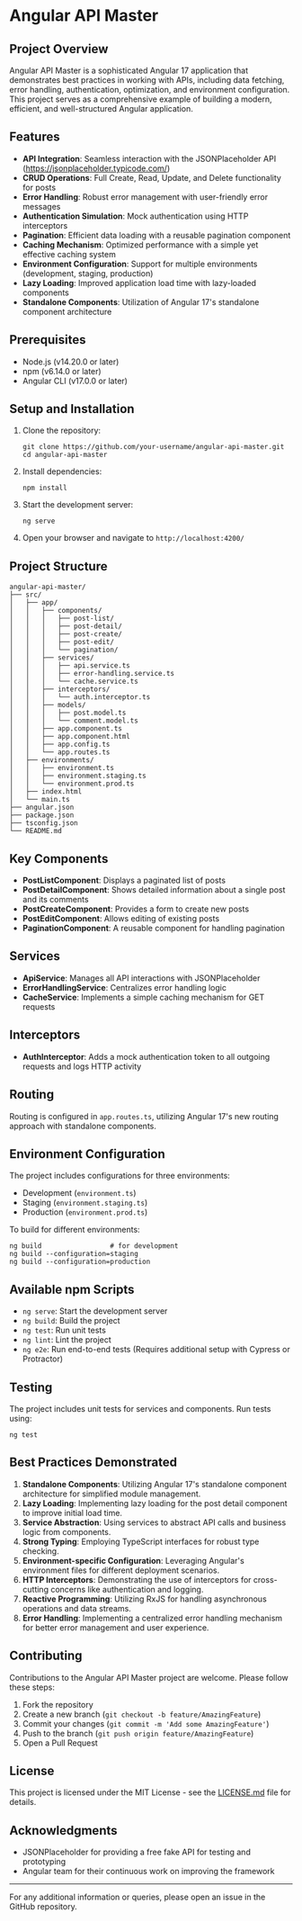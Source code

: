 # Angular API Master

## Project Overview

Angular API Master is a sophisticated Angular 17 application that demonstrates best practices in working with APIs, including data fetching, error handling, authentication, optimization, and environment configuration. This project serves as a comprehensive example of building a modern, efficient, and well-structured Angular application.

## Features

- **API Integration**: Seamless interaction with the JSONPlaceholder API (https://jsonplaceholder.typicode.com/)
- **CRUD Operations**: Full Create, Read, Update, and Delete functionality for posts
- **Error Handling**: Robust error management with user-friendly error messages
- **Authentication Simulation**: Mock authentication using HTTP interceptors
- **Pagination**: Efficient data loading with a reusable pagination component
- **Caching Mechanism**: Optimized performance with a simple yet effective caching system
- **Environment Configuration**: Support for multiple environments (development, staging, production)
- **Lazy Loading**: Improved application load time with lazy-loaded components
- **Standalone Components**: Utilization of Angular 17's standalone component architecture

## Prerequisites

- Node.js (v14.20.0 or later)
- npm (v6.14.0 or later)
- Angular CLI (v17.0.0 or later)

## Setup and Installation

1. Clone the repository:
   ```
   git clone https://github.com/your-username/angular-api-master.git
   cd angular-api-master
   ```

2. Install dependencies:
   ```
   npm install
   ```

3. Start the development server:
   ```
   ng serve
   ```

4. Open your browser and navigate to `http://localhost:4200/`

## Project Structure

```
angular-api-master/
├── src/
│   ├── app/
│   │   ├── components/
│   │   │   ├── post-list/
│   │   │   ├── post-detail/
│   │   │   ├── post-create/
│   │   │   ├── post-edit/
│   │   │   └── pagination/
│   │   ├── services/
│   │   │   ├── api.service.ts
│   │   │   ├── error-handling.service.ts
│   │   │   └── cache.service.ts
│   │   ├── interceptors/
│   │   │   └── auth.interceptor.ts
│   │   ├── models/
│   │   │   ├── post.model.ts
│   │   │   └── comment.model.ts
│   │   ├── app.component.ts
│   │   ├── app.component.html
│   │   ├── app.config.ts
│   │   └── app.routes.ts
│   ├── environments/
│   │   ├── environment.ts
│   │   ├── environment.staging.ts
│   │   └── environment.prod.ts
│   ├── index.html
│   └── main.ts
├── angular.json
├── package.json
├── tsconfig.json
└── README.md
```

## Key Components

- **PostListComponent**: Displays a paginated list of posts
- **PostDetailComponent**: Shows detailed information about a single post and its comments
- **PostCreateComponent**: Provides a form to create new posts
- **PostEditComponent**: Allows editing of existing posts
- **PaginationComponent**: A reusable component for handling pagination

## Services

- **ApiService**: Manages all API interactions with JSONPlaceholder
- **ErrorHandlingService**: Centralizes error handling logic
- **CacheService**: Implements a simple caching mechanism for GET requests

## Interceptors

- **AuthInterceptor**: Adds a mock authentication token to all outgoing requests and logs HTTP activity

## Routing

Routing is configured in `app.routes.ts`, utilizing Angular 17's new routing approach with standalone components.

## Environment Configuration

The project includes configurations for three environments:
- Development (`environment.ts`)
- Staging (`environment.staging.ts`)
- Production (`environment.prod.ts`)

To build for different environments:
```
ng build                 # for development
ng build --configuration=staging
ng build --configuration=production
```

## Available npm Scripts

- `ng serve`: Start the development server
- `ng build`: Build the project
- `ng test`: Run unit tests
- `ng lint`: Lint the project
- `ng e2e`: Run end-to-end tests (Requires additional setup with Cypress or Protractor)

## Testing

The project includes unit tests for services and components. Run tests using:
```
ng test
```

## Best Practices Demonstrated

1. **Standalone Components**: Utilizing Angular 17's standalone component architecture for simplified module management.
2. **Lazy Loading**: Implementing lazy loading for the post detail component to improve initial load time.
3. **Service Abstraction**: Using services to abstract API calls and business logic from components.
4. **Strong Typing**: Employing TypeScript interfaces for robust type checking.
5. **Environment-specific Configuration**: Leveraging Angular's environment files for different deployment scenarios.
6. **HTTP Interceptors**: Demonstrating the use of interceptors for cross-cutting concerns like authentication and logging.
7. **Reactive Programming**: Utilizing RxJS for handling asynchronous operations and data streams.
8. **Error Handling**: Implementing a centralized error handling mechanism for better error management and user experience.

## Contributing

Contributions to the Angular API Master project are welcome. Please follow these steps:

1. Fork the repository
2. Create a new branch (`git checkout -b feature/AmazingFeature`)
3. Commit your changes (`git commit -m 'Add some AmazingFeature'`)
4. Push to the branch (`git push origin feature/AmazingFeature`)
5. Open a Pull Request

## License

This project is licensed under the MIT License - see the [LICENSE.md](LICENSE.md) file for details.

## Acknowledgments

- JSONPlaceholder for providing a free fake API for testing and prototyping
- Angular team for their continuous work on improving the framework

---

For any additional information or queries, please open an issue in the GitHub repository.